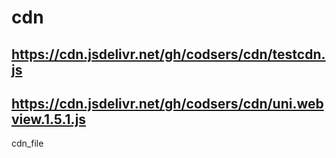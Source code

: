 # cdn
## https://cdn.jsdelivr.net/gh/codsers/cdn/testcdn.js
## https://cdn.jsdelivr.net/gh/codsers/cdn/uni.webview.1.5.1.js
cdn_file
